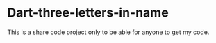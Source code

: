 # Dart-three-letters-in-name
This is a share code project only to be able for anyone to get my code.
